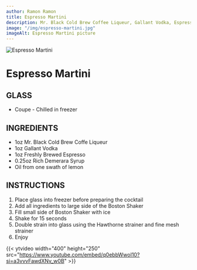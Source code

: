```yaml
---
author: Ramon Ramon
title: Espresso Martini
description: Mr. Black Cold Brew Coffee Liqueur, Gallant Vodka, Espresso, Rich Demerara Syrup, Lemon
image: "/img/espresso-martini.jpg"
imageAlt: Espresso Martini picture
---
```


![Espresso Martini](/img/espresso-martini.jpg "Picture of Espresso Martini")

# Espresso Martini

## GLASS

-   Coupe - Chilled in freezer

## INGREDIENTS

-   1oz Mr. Black Cold Brew Coffe Liqueur
-   1oz Gallant Vodka
-   1oz Freshly Brewed Espresso
-   0.25oz Rich Demerara Syrup
-   Oil from one swath of lemon

## INSTRUCTIONS

1. Place glass into freezer before preparing the cocktail
2. Add all ingredients to large side of the Boston Shaker
3. Fill small side of Boston Shaker with ice
4. Shake for 15 seconds
5. Double strain into glass using the Hawthorne strainer and fine mesh strainer
7. Enjoy

{{< ytvideo width="400" height="250" src="https://www.youtube.com/embed/q0ebbWwoI10?si=a3vvvFawdXNv_w0B" >}}
